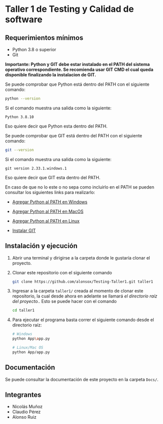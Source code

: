 
# Taller 1 de Testing y Calidad de software

## Requerimientos mínimos

- Python 3.8 o superior 
- Git 

**Importante: Python y GIT debe estar instalado en el PATH del sistema operativo correspondiente. Se recomienda usar GIT CMD el cual queda disponible finalizando la instalacion de GIT.**

Se puede comprobar que Python está dentro del PATH con el siguiente comando: 

```bash 
python --version 

``` 

Si el comando muestra una salida como la siguiente: 

``` 
Python 3.8.10
``` 
Eso quiere decir que Python esta dentro del PATH. 

Se puede comprobar que GIT está dentro del PATH con el siguiente comando: 

```bash 
git --version 

``` 

Si el comando muestra una salida como la siguiente: 

``` 
git version 2.33.1.windows.1
``` 
Eso quiere decir que GIT esta dentro del PATH. 

En caso de que no lo este o no sepa como incluirlo en el PATH se pueden consultar los siguientes links para realizarlo:

+ [Agregar Python al PATH en Windows](https://tecnoloco.istocks.club/como-agregar-python-a-la-variable-path-de-windows-wiki-util/2020-10-14/)

+ [Agregar Python al PATH en MacOS](https://www.educative.io/edpresso/how-to-add-python-to-the-path-variable-in-mac)

+ [Agregar Python al PATH en Linux](https://www.edureka.co/blog/add-python-to-path/)

+ [Instalar GIT](https://git-scm.com/download/win)


## Instalación y ejecución

1. Abrir una terminal y dirigirse a la carpeta donde le gustaría clonar el proyecto.

2. Clonar este repositorio con el siguiente comando

    ```bash
    git clone https://github.com/alonsox/Testing-Taller1.git taller1 
    ```
 
3. Ingresar a la carpeta `taller1/` creada al momento de clonar este repositorio, la cual desde ahora en adelante se llamará *el directorío raíz del proyecto.*. Esto se puede hacer con el comando 

    ```bash 
    cd taller1 
    ```
  
4. Para ejecutar el programa basta correr el siguiente comando desde el directorio raíz:

    ```bash 
    # Windows 
    python App\app.py 

    # Linux/Mac OS
    python App/app.py 
    ```

## Documentación 

Se puede consultar la documentación de este proyecto en la carpeta `Docs/`.

## Integrantes

- Nicolás Muñoz
- Claudio Pérez
- Alonso Ruiz
